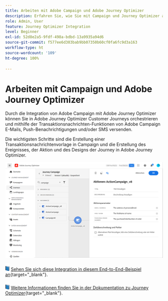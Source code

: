 ```yaml
---
title: Arbeiten mit Adobe Campaign und Adobe Journey Optimizer
description: Erfahren Sie, wie Sie mit Campaign und Journey Optimizer arbeiten können
role: Admin, User
feature: Journey Optimizer Integration
level: Beginner
exl-id: 52d8e2a5-9fdf-498a-bdbd-13a9935a94d6
source-git-commit: f577ee6d303bab9bb07350b60cf0fa6fc9d3a163
workflow-type: ht
source-wordcount: '109'
ht-degree: 100%

---
```


# Arbeiten mit Campaign und Adobe Journey Optimizer

Durch die Integration von Adobe Campaign mit Adobe Journey Optimizer können Sie in Adobe Journey Optimizer Customer Journeys orchestrieren und mithilfe der Transaktionsnachrichten-Funktionen von Adobe Campaign E-Mails, Push-Benachrichtigungen und/oder SMS versenden.

Die wichtigsten Schritte sind die Erstellung einer Transaktionsnachrichtenvorlage in Campaign und die Erstellung des Ereignisses, der Aktion und des Designs der Journey in Adobe Journey Optimizer.


![](assets/ajo-integration.png)


![](../assets/do-not-localize/book.png) [ Sehen Sie sich diese Integration in diesem End-to-End-Beispiel an](https://experienceleague.adobe.com/docs/journey-optimizer/using/orchestrate-journeys/about-journey-building/using-adobe-campaign-classic.html?lang=de){target="_blank"}.


![](../assets/do-not-localize/book.png) [Weitere Informationen finden Sie in der Dokumentation zu Journey Optimizer](https://experienceleague.adobe.com/docs/journey-optimizer/using/orchestrate-journeys/about-journey-building/using-adobe-campaign-classic.html?lang=de){target="_blank"}.
